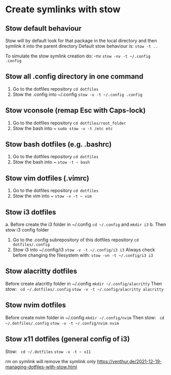 # Create symlinks with stow

## Stow default behaviour
Stow will by default look for that package in the local directory and then symlink it into the parent directory
Default stow behaviour is: `stow -t ..`

To simulate the stow symlink creation do: -nv
`stow -nv -t ~/.config .config`

## Stow all .config directory in one command
1. Go to the dotfiles repository
`cd dotfiles`
2. Stow the .config into ~/.config
`stow -v -t ~/.config .config`

## Stow vconsole (remap Esc with Caps-lock)
1. Go to the dotfiles repository
`cd dotfiles/root_folder`
2. Stow the bash into ~
`sudo stow -v -t /etc etc`

## Stow bash dotfiles (e.g. .bashrc)
1. Go to the dotfiles repository
`cd dotfiles`
2. Stow the bash into ~
`stow -t ~ bash`

## Stow vim dotfiles (.vimrc)
1. Go to the dotfiles repository
`cd dotfiles`
2. Stow the vim into ~
`stow -v -t ~ vim`

## Stow i3 dotfiles
a. Before create the i3 folder in ~/.config
`cd ~/.config` and `mkdir i3`
b. Then stow i3 config folder
1. Go to the .config subrepository of this dotfiles repository
`cd dotfiles/.config`
2. Stow i3 into ~/.config/i3
`stow -v -t ~/.config/i3 i3`
Always check before changing the filesystem with:
`stow -vn -t ~/.config/i3 i3`

## Stow alacritty dotfiles
Before create alacritty folder in ~/.config
`mkdir ~/.config/alacritty`
Then stow:
` cd ~/.dotfiles/.config`
`stow -v -t ~/.config/alacritty alacritty`

## Stow nvim dotfiles
Before create nvim folder in ~/.config
`mkdir ~/.config/nvim`
Then stow:
` cd ~/.dotfiles/.config`
`stow -v -t ~/.config/nvim nvim`

## Stow x11 dotfiles (general config of i3)
Stow:
` cd ~/.dotfiles`
`stow -v -t ~ x11`

rm on symlink will remove the symlink only
https://venthur.de/2021-12-19-managing-dotfiles-with-stow.html
